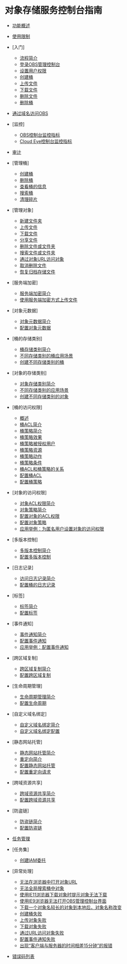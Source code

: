 # 对象存储服务控制台指南

-   [功能概述](功能概述.md)
-   [使用限制](使用限制.md)
-   [入门]
    -   [流程简介](流程简介.md)
    -   [登录OBS管理控制台](登录OBS管理控制台.md)
    -   [设置用户权限](设置用户权限.md)
    -   [创建桶](创建桶（入门操作）.md)
    -   [上传文件](上传文件（入门操作）.md)
    -   [下载文件](下载文件（入门操作）.md)
    -   [删除文件](删除文件.md)
    -   [删除桶](删除桶（入门操作）.md)

-   [通过域名访问OBS](通过域名访问OBS.md)
-   [监控]
    -   [OBS控制台监控指标](OBS控制台监控指标.md)
    -   [Cloud Eye控制台监控指标](Cloud-Eye控制台监控指标.md)

-   [审计](审计.md)
-   [管理桶]
    -   [创建桶](创建桶.md)
    -   [删除桶](删除桶.md)
    -   [查看桶的信息](查看桶的信息.md)
    -   [搜索桶](搜索桶.md)
    -   [清理碎片](清理碎片.md)

-   [管理对象]
    -   [新建文件夹](新建文件夹.md)
    -   [上传文件](上传文件.md)
    -   [下载文件](下载文件.md)
    -   [分享文件](分享文件.md)
    -   [删除文件或文件夹](删除文件或文件夹.md)
    -   [搜索文件或文件夹](搜索文件或文件夹.md)
    -   [通过对象URL访问对象](通过对象URL访问对象.md)
    -   [取消删除文件](取消删除文件.md)
    -   [恢复归档存储文件](恢复归档存储文件.md)

-   [服务端加密]
    -   [服务端加密简介](服务端加密简介.md)
    -   [使用服务端加密方式上传文件](使用服务端加密方式上传文件.md)

-   [对象元数据]
    -   [对象元数据简介](对象元数据简介.md)
    -   [配置对象元数据](配置对象元数据.md)

-   [桶的存储类别]
    -   [桶存储类别简介](桶存储类别简介.md)
    -   [不同存储类别的桶应用场景](不同存储类别的桶应用场景.md)
    -   [创建不同存储类别的桶](创建不同存储类别的桶.md)

-   [对象的存储类别]
    -   [对象存储类别简介](对象存储类别简介.md)
    -   [不同存储类别的应用场景](不同存储类别的应用场景.md)
    -   [创建不同存储类别的对象](创建不同存储类别的对象.md)

-   [桶的访问权限]
    -   [概述](概述.md)
    -   [桶ACL简介](桶ACL简介.md)
    -   [桶策略简介](桶策略简介.md)
    -   [桶策略效果](桶策略效果.md)
    -   [桶策略被授权用户](桶策略被授权用户.md)
    -   [桶策略资源](桶策略资源.md)
    -   [桶策略动作](桶策略动作.md)
    -   [桶策略条件](桶策略条件.md)
    -   [桶ACL和桶策略的关系](桶ACL和桶策略的关系.md)
    -   [配置桶ACL](配置桶ACL.md)
    -   [配置桶策略](配置桶策略.md)

-   [对象的访问权限]
    -   [对象ACL权限简介](对象ACL权限简介.md)
    -   [对象策略简介](对象策略简介.md)
    -   [配置对象的ACL权限](配置对象的ACL权限.md)
    -   [配置对象策略](配置对象策略.md)
    -   [应用举例：为匿名用户设置对象的访问权限](应用举例-为匿名用户设置对象的访问权限.md)

-   [多版本控制]
    -   [多版本控制简介](多版本控制简介.md)
    -   [配置多版本控制](配置多版本控制.md)

-   [日志记录]
    -   [访问日志记录简介](访问日志记录简介.md)
    -   [配置桶的日志记录](配置桶的日志记录.md)

-   [标签]
    -   [标签简介](标签简介.md)
    -   [配置标签](配置标签.md)

-   [事件通知]
    -   [事件通知简介](事件通知简介.md)
    -   [配置事件通知](配置事件通知.md)
    -   [应用举例：配置事件通知](应用举例-配置事件通知.md)

-   [跨区域复制]
    -   [跨区域复制简介](跨区域复制简介.md)
    -   [配置跨区域复制](配置跨区域复制.md)

-   [生命周期管理]
    -   [生命周期管理简介](生命周期管理简介.md)
    -   [配置生命周期](配置生命周期.md)

-   [自定义域名绑定]
    -   [自定义域名绑定简介](自定义域名绑定简介.md)
    -   [自定义域名绑定配置](自定义域名绑定配置.md)

-   [静态网站托管]
    -   [静态网站托管简介](静态网站托管简介.md)
    -   [重定向简介](重定向简介.md)
    -   [配置静态网站托管](配置静态网站托管.md)
    -   [配置重定向请求](配置重定向请求.md)

-   [跨域资源共享]
    -   [跨域资源共享简介](跨域资源共享简介.md)
    -   [配置跨域资源共享](配置跨域资源共享.md)

-   [防盗链]
    -   [防盗链简介](防盗链简介.md)
    -   [配置防盗链](配置防盗链.md)

-   [任务管理](任务管理.md)
-   [任务集]
    -   [创建IAM委托](创建IAM委托.md)

-   [异常处理]
    -   [无法在浏览器中打开对象URL](无法在浏览器中打开对象URL.md)
    -   [无法全局搜索桶中对象](无法全局搜索桶中对象.md)
    -   [使用IE11浏览器下载对象时提示对象无法下载](使用IE11浏览器下载对象时提示对象无法下载.md)
    -   [使用IE9浏览器无法打开OBS管理控制台界面](使用IE9浏览器无法打开OBS管理控制台界面.md)
    -   [下载一个对象名较长的对象到本地后，对象名称改变](下载一个对象名较长的对象到本地后-对象名称改变.md)
    -   [创建桶失败](创建桶失败.md)
    -   [上传对象失败](上传对象失败.md)
    -   [下载对象失败](下载对象失败.md)
    -   [通过URL访问对象失败](通过URL访问对象失败.md)
    -   [配置事件通知失败](配置事件通知失败.md)
    -   [出现“客户端与服务器的时间相差15分钟”的报错](出现-客户端与服务器的时间相差15分钟-的报错.md)

-   [错误码列表](错误码列表.md)

